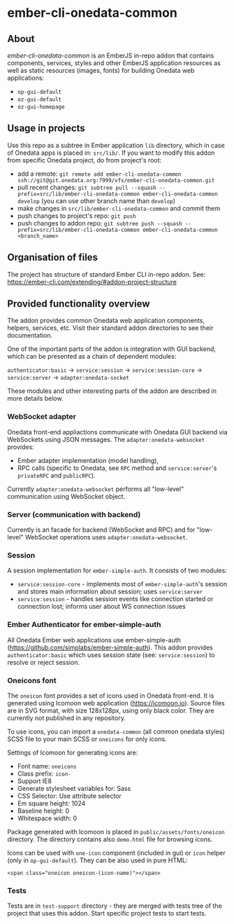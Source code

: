 # ember-cli-onedata-common

## About

*ember-cli-onedata-common* is an EmberJS in-repo addon that contains components, services, styles
and other EmberJS application resources as well as static resources (images, fonts) for building
Onedata web applications:
- ``op-gui-default``
- ``oz-gui-default``
- ``oz-gui-homepage``

## Usage in projects

Use this repo as a subtree in Ember application ``lib`` directory, which in case of Onedata apps is placed in: ``src/lib/``.
If you want to modify this addon from specific Onedata project, do from project's root:
- add a remote: ``git remote add ember-cli-onedata-common ssh://git@git.onedata.org:7999/vfs/ember-cli-onedata-common.git``
- pull recent changes: ``git subtree pull --squash --prefix=src/lib/ember-cli-onedata-common ember-cli-onedata-common develop`` (you can use other branch name than ``develop``)
- make changes in ``src/lib/ember-cli-onedata-common`` and commit them
- push changes to project's repo: ``git push``
- push changes to addon repo: ``git subtree push --squash --prefix=src/lib/ember-cli-onedata-common ember-cli-onedata-common <branch_name>``

## Organisation of files

The project has structure of standard Ember CLI in-repo addon. See: https://ember-cli.com/extending/#addon-project-structure  

## Provided functionality overview

The addon provides common Onedata web application components, helpers, services, etc.
Visit their standard addon directories to see their documentation.

One of the important parts of the addon is integration with GUI backend, which can be presented as a chain of dependent modules:

``authenticator:basic`` -> ``service:session`` -> ``service:session-core`` -> ``service:server`` -> ``adapter:onedata-socket``

These modules and other interesting parts of the addon are described in more details below.

### WebSocket adapter

Onedata front-end appliactions communicate with Onedata GUI backend via WebSockets using JSON messages.
The ``adapter:onedata-websocket`` provides:
- Ember adapter implementation (model handling),
- RPC calls (specific to Onedata, see ``RPC`` method and ``service:server``'s ``privateRPC`` and ``publicRPC``).

Currently ``adapter:onedata-websocket`` performs all "low-level" communication using WebSocket object.

### Server (communication with backend)

Currently is an facade for backend (WebSocket and RPC) and for "low-level" WebSocket operations uses ``adapter:onedata-websocket``. 

### Session

A session implementation for ``ember-simple-auth``. It consists of two modules:
- ``service:session-core`` - implements most of ``ember-simple-auth``'s session and stores main information about session; uses ``service:server``
- ``service:session`` - handles session events like connection started or connection lost; informs user about WS connection issues

### Ember Authenticator for ember-simple-auth 

All Onedata Ember web applications use ember-simple-auth (https://github.com/simplabs/ember-simple-auth).
This addon provides ``authenticator:basic`` which uses session state (see: ``service:session``) to resolve or reject session.

### Oneicons font

The ``oneicon`` font provides a set of icons used in Onedata front-end.
It is generated using Icomoon web application (https://icomoon.io). Source files are in SVG format, with size 128x128px, using only black color.
They are currently not published in any repository.

To use icons, you can import a ``onedata-common`` (all common onedata styles) SCSS file to your main SCSS or ``oneicons`` for only icons.

Settings of Icomoon for generating icons are:
- Font name: ``oneicons``
- Class prefix: ``icon-``
- Support IE8
- Generate stylesheet variables for: Sass
- CSS Selector: Use attribute selector
- Em square height: 1024
- Baseline height: 0
- Whitespace width: 0

Package generated with Icomoon is placed in ``public/assets/fonts/oneicon`` directory.
The directory contains also ``demo.html`` file for browsing icons.

Icons can be used with ``one-icon`` component (included in gui) or ``icon`` helper (only in ``op-gui-default``).
They can be also used in pure HTML:

```
<span class="oneicon oneicon-(icon-name)"></span>
```

### Tests

Tests are in ``test-support`` directory - they are merged with tests tree of the project that uses this addon.
Start specific project tests to start tests.

